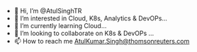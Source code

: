- 👋 Hi, I’m @AtulSinghTR
- 👀 I’m interested in Cloud, K8s, Analytics & DevOPs...
- 🌱 I’m currently learning Cloud...
- 💞️ I’m looking to collaborate on K8s & DevOPs ...
- 📫 How to reach me AtulKumar.Singh@thomsonreuters.com

<!---
AtulSinghTR/AtulSinghTR is a ✨ special ✨ repository because its `README.md` (this file) appears on your GitHub profile.
You can click the Preview link to take a look at your changes.
--->
